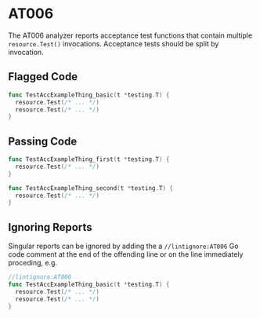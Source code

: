 # AT006

The AT006 analyzer reports acceptance test functions that contain multiple
`resource.Test()` invocations. Acceptance tests should be split by invocation.

## Flagged Code

```go
func TestAccExampleThing_basic(t *testing.T) {
  resource.Test(/* ... */)
  resource.Test(/* ... */)
}
```

## Passing Code

```go
func TestAccExampleThing_first(t *testing.T) {
  resource.Test(/* ... */)
}

func TestAccExampleThing_second(t *testing.T) {
  resource.Test(/* ... */)
}
```

## Ignoring Reports

Singular reports can be ignored by adding the a `//lintignore:AT006` Go code comment at the end of the offending line or on the line immediately proceding, e.g.

```go
//lintignore:AT006
func TestAccExampleThing_basic(t *testing.T) {
  resource.Test(/* ... */)
  resource.Test(/* ... */)
}
```
